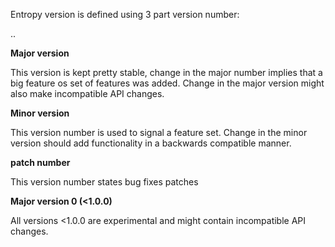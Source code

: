 Entropy version is defined using 3 part version number:

<major>.<minor>.<patch>

**Major version**

This version is kept pretty stable, change in the major number implies that a big feature os set of features was added.
Change in the major version might also make incompatible API changes.

**Minor version**

This version number is used to signal a feature set.
Change in the minor version should add functionality in a backwards compatible manner.

**patch number**

This version number states bug fixes patches


**Major version 0 (<1.0.0)**

All versions <1.0.0 are experimental and might contain incompatible API changes.